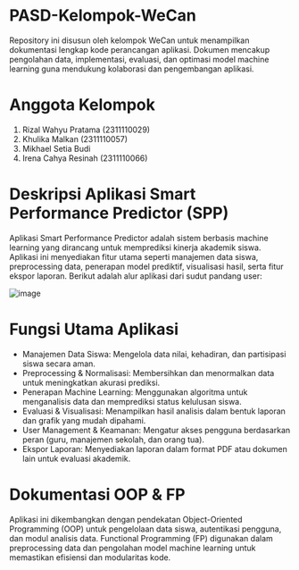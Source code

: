 # PASD-Kelompok-WeCan
Repository ini disusun oleh kelompok WeCan untuk menampilkan dokumentasi lengkap kode perancangan aplikasi. Dokumen mencakup pengolahan data, implementasi, evaluasi, dan optimasi model machine learning guna mendukung kolaborasi dan pengembangan aplikasi.

# Anggota Kelompok
1. Rizal Wahyu Pratama			(2311110029)
2. Khulika Malkan				(2311110057)
3. Mikhael Setia Budi			
4. Irena Cahya Resinah			(2311110066)

# Deskripsi Aplikasi Smart Performance Predictor (SPP)
Aplikasi Smart Performance Predictor adalah sistem berbasis machine learning yang dirancang untuk memprediksi kinerja akademik siswa. Aplikasi ini menyediakan fitur utama seperti manajemen data siswa, preprocessing data, penerapan model prediktif, visualisasi hasil, serta fitur ekspor laporan. Berikut adalah alur aplikasi dari sudut pandang user:

![image](https://github.com/user-attachments/assets/d40d43dc-38a5-4338-a14f-7655356d7401)

# Fungsi Utama Aplikasi
- Manajemen Data Siswa: Mengelola data nilai, kehadiran, dan partisipasi siswa secara aman.
- Preprocessing & Normalisasi: Membersihkan dan menormalkan data untuk meningkatkan akurasi prediksi.
- Penerapan Machine Learning: Menggunakan algoritma untuk menganalisis data dan memprediksi status kelulusan siswa.
- Evaluasi & Visualisasi: Menampilkan hasil analisis dalam bentuk laporan dan grafik yang mudah dipahami.
- User Management & Keamanan: Mengatur akses pengguna berdasarkan peran (guru, manajemen sekolah, dan orang tua).
- Ekspor Laporan: Menyediakan laporan dalam format PDF atau dokumen lain untuk evaluasi akademik.

# Dokumentasi OOP & FP
Aplikasi ini dikembangkan dengan pendekatan Object-Oriented Programming (OOP) untuk pengelolaan data siswa, autentikasi pengguna, dan modul analisis data. Functional Programming (FP) digunakan dalam preprocessing data dan pengolahan model machine learning untuk memastikan efisiensi dan modularitas kode. 
